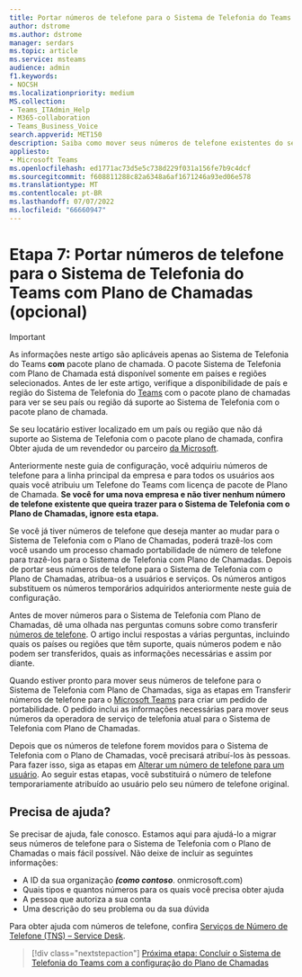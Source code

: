 ```yaml
---
title: Portar números de telefone para o Sistema de Telefonia do Teams com Plano de Chamadas
author: dstrome
ms.author: dstrome
manager: serdars
ms.topic: article
ms.service: msteams
audience: admin
f1.keywords:
- NOCSH
ms.localizationpriority: medium
MS.collection:
- Teams_ITAdmin_Help
- M365-collaboration
- Teams_Business_Voice
search.appverid: MET150
description: Saiba como mover seus números de telefone existentes do seu provedor atual para Telefonia do Microsoft Teams Sistema com Plano de Chamadas.
appliesto:
- Microsoft Teams
ms.openlocfilehash: ed1771ac73d5e5c738d229f031a156fe7b9c4dcf
ms.sourcegitcommit: f608811288c82a6348a6af1671246a93ed06e578
ms.translationtype: MT
ms.contentlocale: pt-BR
ms.lasthandoff: 07/07/2022
ms.locfileid: "66660947"
---
```

# <a name="step-7-port-phone-numbers-to-teams-phone-system-with-calling-plan-optional"></a>Etapa 7: Portar números de telefone para o Sistema de Telefonia do Teams com Plano de Chamadas (opcional)

> [!IMPORTANT]
> As informações neste artigo são aplicáveis apenas ao Sistema de Telefonia do Teams **com** pacote plano de chamada. O pacote Sistema de Telefonia com Plano de Chamada está disponível somente em países e regiões selecionados. Antes de ler este artigo, verifique a disponibilidade de país e região do Sistema de Telefonia do [Teams](../country-and-region-availability-for-audio-conferencing-and-calling-plans/country-and-region-availability-for-audio-conferencing-and-calling-plans.md) com o pacote plano de chamadas para ver se seu país ou região dá suporte ao Sistema de Telefonia com o pacote plano de chamada.
>
> Se seu locatário estiver localizado em um país ou região que não dá suporte ao Sistema de Telefonia com o pacote plano de chamada, confira Obter ajuda de um revendedor ou parceiro [da Microsoft](reseller-partner-support.md).

Anteriormente neste guia de configuração, você adquiriu números de telefone para a linha principal da empresa e para todos os usuários aos quais você atribuiu um Telefone do Teams com licença de pacote de Plano de Chamada. **Se você for uma nova empresa e não tiver nenhum número de telefone existente que queira trazer para o Sistema de Telefonia com o Plano de Chamadas, ignore esta etapa.**

Se você já tiver números de telefone que deseja manter ao mudar para o Sistema de Telefonia com o Plano de Chamadas, poderá trazê-los com você usando um processo chamado portabilidade de número de telefone para trazê-los para o Sistema de Telefonia com Plano de Chamadas. Depois de portar seus números de telefone para o Sistema de Telefonia com o Plano de Chamadas, atribua-os a usuários e serviços. Os números antigos substituem os números temporários adquiridos anteriormente neste guia de configuração.

Antes de mover números para o Sistema de Telefonia com Plano de Chamadas, dê uma olhada nas perguntas comuns sobre como transferir [números de telefone](../phone-number-calling-plans/port-order-overview.md). O artigo inclui respostas a várias perguntas, incluindo quais os países ou regiões que têm suporte, quais números podem e não podem ser transferidos, quais as informações necessárias e assim por diante.

Quando estiver pronto para mover seus números de telefone para o Sistema de Telefonia com Plano de Chamadas, siga as etapas em Transferir números de telefone para o [Microsoft Teams](../phone-number-calling-plans/transfer-phone-numbers-to-teams.md) para criar um pedido de portabilidade. O pedido inclui as informações necessárias para mover seus números da operadora de serviço de telefonia atual para o Sistema de Telefonia com Plano de Chamadas.

Depois que os números de telefone forem movidos para o Sistema de Telefonia com o Plano de Chamadas, você precisará atribuí-los às pessoas. Para fazer isso, siga as etapas em [Alterar um número de telefone para um usuário](../assign-change-or-remove-a-phone-number-for-a-user.md#change-a-phone-number-for-a-user). Ao seguir estas etapas, você substituirá o número de telefone temporariamente atribuído ao usuário pelo seu número de telefone original.

## <a name="need-help"></a>Precisa de ajuda?

Se precisar de ajuda, fale conosco. Estamos aqui para ajudá-lo a migrar seus números de telefone para o Sistema de Telefonia com o Plano de Chamadas o mais fácil possível. Não deixe de incluir as seguintes informações:

- A ID da sua organização ***(como contoso***. onmicrosoft.com)
- Quais tipos e quantos números para os quais você precisa obter ajuda
- A pessoa que autoriza a sua conta
- Uma descrição do seu problema ou da sua dúvida

Para obter ajuda com números de telefone, confira [Serviços de Número de Telefone (TNS) – Service Desk](../manage-phone-numbers-for-your-organization/contact-tns-service-desk.md).

> [!div class="nextstepaction"]
> [Próxima etapa: Concluir o Sistema de Telefonia do Teams com a configuração do Plano de Chamadas](set-up-finish.md)
